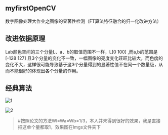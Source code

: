 ## myfirstOpenCV
数字图像处理大作业之图像的显著性检测（FT算法特征融合的归一化改进方法）

## 改进依据原理
Lab颜色空间的三个分量L、a、b的取值范围不一样，L\[0 100\] ,而a,b的范围是\[-128 127\] 且3个分量的变化不一致，一幅图像的亮度变化旺旺比较大，而色度的变化不大，这样很可能导致基于这3个分量得到的显著性值不在同一个数量级，从而不能很好的体现出各个分量的作用。

## 经典算法



![1](https://github.com/windrise/myfirstOpenCV/blob/master/Raw/1.png)



![2](https://github.com/windrise/myfirstOpenCV/blob/master/Raw/2.png)

> #按照论文的方法Wl=Wa=Wb=1/3，本人并未得到很好的效果，我是直接把这单个量都取1，效果图在Imgs文件夹下

